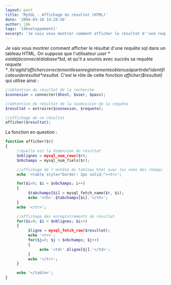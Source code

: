 ```yaml
---
layout: post
title: 'MySQL - Affichage du résultat (HTML)'
date: '2004-03-18 14:28:56'
author: j0k
tags: '[développement]'
excerpt: 'Je vais vous montrer comment afficher le résultat d''une requête sql dans un tableau HTML.'
---
```


Je vais vous montrer comment afficher le résultat d'une requête sql dans un tableau HTML.
On suppose que l'utilisateur *$user* est déjà connecté à la base *$bd*, et qu'il a soumis avec succès sa requête *$requete*. Il s'agit d'afficher correctement les enregistrements obtenus à partir de l'identificateur de résultat *$resultat*. C'est le rôle de cette fonction *afficher($resultat)* qui utilise ainsi :

```php
//obtention du résultat de la recherche
$connexion = connecter($host, $user, $pass);

//obtention du résultat de la soumission de la requête
$resultat = extraire($connexion, $requete);

//affichage de ce résultat
afficher($resultat);
```

La fonction en question :

```php
function afficher($r)
{
     //quelle est la dimension du résultat
     $nblignes = mysql_num_rows($r);
     $nbchamps = mysql_num_fiels($r);

     //affichage de l'entête du tableau html avec les noms des champs
     echo '<table style="border: 2px solid;"><tr>';

     for($i=0; $i < $nbchamps; i++)
     {
          $tabchamps[$i] = mysql_fetch_name($r, $i);
          echo '<th>'.$tabchamps[$i].'</th>';
     }
     echo '</tr>';

     //affichage des enregistrements du résultat
     for($i=0; $i < $nblignes; $i++)
     {
          $ligne = mysql_fetch_row($resultat);
          echo '<tr>';
          for($j=0; $j < $nbchamps; $j++)
          {
               echo '<td>'.$ligne[$j].'</td>';
          }
          echo '</tr>';
     }

     echo '</table>';
}
```
